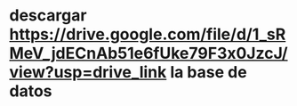 # descargar https://drive.google.com/file/d/1_sRMeV_jdECnAb51e6fUke79F3x0JzcJ/view?usp=drive_link la base de datos

